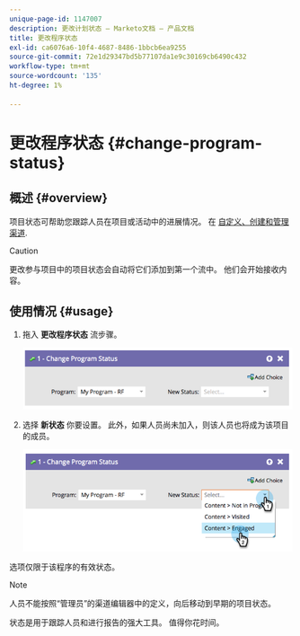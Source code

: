 ```yaml
---
unique-page-id: 1147007
description: 更改计划状态 — Marketo文档 — 产品文档
title: 更改程序状态
exl-id: ca6076a6-10f4-4687-8486-1bbcb6ea9255
source-git-commit: 72e1d29347bd5b77107da1e9c30169cb6490c432
workflow-type: tm+mt
source-wordcount: '135'
ht-degree: 1%

---
```


# 更改程序状态 {#change-program-status}

## 概述 {#overview}

项目状态可帮助您跟踪人员在项目或活动中的进展情况。 在 [自定义、创建和管理渠道](/help/marketo/product-docs/administration/tags/create-a-program-channel.md).

>[!CAUTION]
>
>更改参与项目中的项目状态会自动将它们添加到第一个流中。 他们会开始接收内容。

## 使用情况 {#usage}

1. 拖入 **更改程序状态** 流步骤。

   ![](assets/image2014-9-22-14-3a43-3a34.png)

1. 选择 **新状态** 你要设置。 此外，如果人员尚未加入，则该人员也将成为该项目的成员。

   ![](assets/image2014-9-22-14-3a43-3a45.png)

选项仅限于该程序的有效状态。

>[!NOTE]
>
>人员不能按照“管理员”的渠道编辑器中的定义，向后移动到早期的项目状态。

状态是用于跟踪人员和进行报告的强大工具。 值得你花时间。

